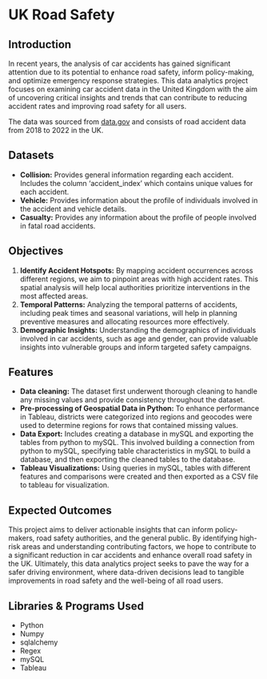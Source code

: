 # UK Road Safety

## Introduction<br>
In recent years, the analysis of car accidents has gained significant attention due to its potential to enhance road safety, inform policy-making, and optimize emergency response strategies. This data analytics project focuses on examining car accident data in the United Kingdom with the aim of uncovering critical insights and trends that can contribute to reducing accident rates and improving road safety for all users.

The data was sourced from [data.gov](https://www.data.gov.uk/dataset/cb7ae6f0-4be6-4935-9277-47e5ce24a11f/road-safety-data) and consists of road accident data from 2018 to 2022 in the UK.

## Datasets<br>
- **Collision:** Provides general information regarding each accident. Includes the column ‘accident_index’ which contains unique values for each accident.
- **Vehicle:** Provides information about the profile of individuals involved in the accident and vehicle details.
- **Casualty:** Provides any information about the profile of people involved in fatal road accidents.

## Objectives<br>
1. **Identify Accident Hotspots:** By mapping accident occurrences across different regions, we aim to pinpoint areas with high accident rates. This spatial analysis will help local authorities prioritize interventions in the most affected areas.
2. **Temporal Patterns:** Analyzing the temporal patterns of accidents, including peak times and seasonal variations, will help in planning preventive measures and allocating resources more effectively.
3. **Demographic Insights:** Understanding the demographics of individuals involved in car accidents, such as age and gender, can provide valuable insights into vulnerable groups and inform targeted safety campaigns.

## Features<br>
- **Data cleaning:** The dataset first underwent thorough cleaning to handle any missing values and provide consistency throughout the dataset.
- **Pre-processing of Geospatial Data in Python:** To enhance performance in Tableau, districts were categorized into regions and geocodes were used to determine regions for rows that contained missing values.
- **Data Export:** Includes creating a database in mySQL and exporting the tables from python to mySQL. This involved building a connection from python to mySQL, specifying table characteristics in mySQL to build a database, and then exporting the cleaned tables to the database.
- **Tableau Visualizations:** Using queries in mySQL, tables with different features and comparisons were created and then exported as a CSV file to tableau for visualization.

## Expected Outcomes<br>
This project aims to deliver actionable insights that can inform policy-makers, road safety authorities, and the general public. By identifying high-risk areas and understanding contributing factors, we hope to contribute to a significant reduction in car accidents and enhance overall road safety in the UK.
Ultimately, this data analytics project seeks to pave the way for a safer driving environment, where data-driven decisions lead to tangible improvements in road safety and the well-being of all road users.

## Libraries & Programs Used
- Python
- Numpy
- sqlalchemy
- Regex
- mySQL
- Tableau
 
